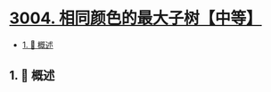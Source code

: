 # [3004. 相同颜色的最大子树【中等】](https://github.com/tnotesjs/TNotes.leetcode/tree/main/notes/3004.%20%E7%9B%B8%E5%90%8C%E9%A2%9C%E8%89%B2%E7%9A%84%E6%9C%80%E5%A4%A7%E5%AD%90%E6%A0%91%E3%80%90%E4%B8%AD%E7%AD%89%E3%80%91)

<!-- region:toc -->

- [1. 📝 概述](#1--概述)

<!-- endregion:toc -->

## 1. 📝 概述
